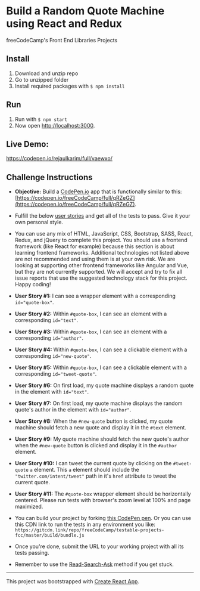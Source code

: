 
# Build a Random Quote Machine using React and Redux
freeCodeCamp's Front End Libraries Projects

## Install
1. Download and unzip repo
2. Go to unzipped folder
4. Install required packages with `$ npm install`

## Run
1. Run  with `$ npm start`
2. Now open [http://localhost:3000](http://localhost:3000).

## Live Demo:
https://codepen.io/rejaulkarim/full/vaewxo/

## Challenge Instructions
* **Objective:** Build a [CodePen.io](https://codepen.io) app that is functionally similar to this: [https://codepen.io/freeCodeCamp/full/qRZeGZ](https://codepen.io/freeCodeCamp/full/qRZeGZ).

* Fulfill the below [user stories](https://en.wikipedia.org/wiki/User_story) and get all of the tests to pass. Give it your own personal style.

* You can use any mix of HTML, JavaScript, CSS, Bootstrap, SASS, React, Redux, and jQuery to complete this project. You should use a frontend framework (like React for example) because this section is about learning frontend frameworks. Additional technologies not listed above are not recommended and using them is at your own risk. We are looking at supporting other frontend frameworks like Angular and Vue, but they are not currently supported. We will accept and try to fix all issue reports that use the suggested technology stack for this project. Happy coding!

* **User Story #1:** I can see a wrapper element with a corresponding `id="quote-box"`.

* **User Story #2:** Within `#quote-box`, I can see an element with a corresponding `id="text"`.

* **User Story #3:** Within `#quote-box`, I can see an element with a corresponding `id="author"`.

* **User Story #4:** Within `#quote-box`, I can see a clickable element with a corresponding `id="new-quote"`.

* **User Story #5:** Within `#quote-box`, I can see a clickable element with a corresponding `id="tweet-quote"`.

* **User Story #6:** On first load, my quote machine displays a random quote in the element with `id="text"`.

* **User Story #7:** On first load, my quote machine displays the random quote's author in the element with `id="author"`.

* **User Story #8:** When the `#new-quote` button is clicked, my quote machine should fetch a new quote and display it in the `#text` element.

* **User Story #9:** My quote machine should fetch the new quote's author when the `#new-quote` button is clicked and display it in the `#author` element.

* **User Story #10:** I can tweet the current quote by clicking on the `#tweet-quote`  `a` element. This `a` element should include the `"twitter.com/intent/tweet"` path in it's `href` attribute to tweet the current quote.

* **User Story #11:** The `#quote-box` wrapper element should be horizontally centered. Please run tests with browser's zoom level at 100% and page maximized.

* You can build your project by forking [this CodePen pen](http://codepen.io/freeCodeCamp/pen/MJjpwO). Or you can use this CDN link to run the tests in any environment you like: `https://gitcdn.link/repo/freeCodeCamp/testable-projects-fcc/master/build/bundle.js`

* Once you're done, submit the URL to your working project with all its tests passing.

* Remember to use the [Read-Search-Ask](https://forum.freecodecamp.org/t/how-to-get-help-when-you-are-stuck/19514) method if you get stuck.
---
This project was bootstrapped with [Create React App](https://github.com/facebook/create-react-app).